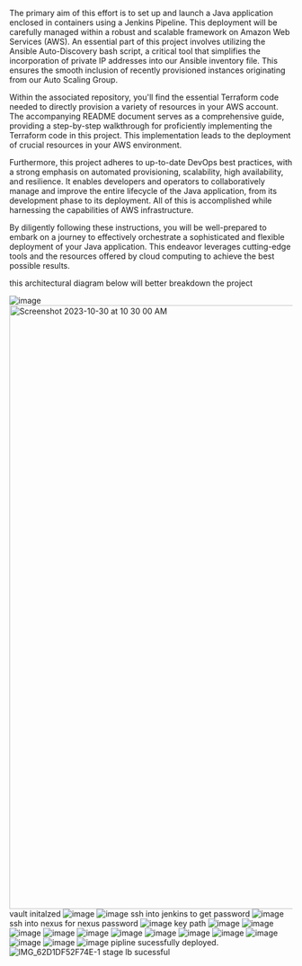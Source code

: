 The primary aim of this effort is to set up and launch a Java application enclosed in containers using a Jenkins Pipeline. This deployment will be carefully managed within a robust and scalable framework on Amazon Web Services (AWS). An essential part of this project involves utilizing the Ansible Auto-Discovery bash script, a critical tool that simplifies the incorporation of private IP addresses into our Ansible inventory file. This ensures the smooth inclusion of recently provisioned instances originating from our Auto Scaling Group.

Within the associated repository, you'll find the essential Terraform code needed to directly provision a variety of resources in your AWS account. The accompanying README document serves as a comprehensive guide, providing a step-by-step walkthrough for proficiently implementing the Terraform code in this project. This implementation leads to the deployment of crucial resources in your AWS environment.

Furthermore, this project adheres to up-to-date DevOps best practices, with a strong emphasis on automated provisioning, scalability, high availability, and resilience. It enables developers and operators to collaboratively manage and improve the entire lifecycle of the Java application, from its development phase to its deployment. All of this is accomplished while harnessing the capabilities of AWS infrastructure.

By diligently following these instructions, you will be well-prepared to embark on a journey to effectively orchestrate a sophisticated and flexible deployment of your Java application. This endeavor leverages cutting-edge tools and the resources offered by cloud computing to achieve the best possible results.

this architectural diagram below will better breakdown the project

![image](https://github.com/AMARACHICLOUDHIGHT/pet-adoption-ansible-auto-discovery-2023/assets/146545412/12c24fb6-88d5-4b86-9018-8b10574fd472)
<img width="1075" alt="Screenshot 2023-10-30 at 10 30 00 AM" src="https://github.com/Sophia-Ikwuneme/ansible-auto-discovery-project/assets/146546195/67002c5a-07a4-4e2d-99a2-6b3441234c95">
vault initalzed
![image](https://github.com/Sophia-Ikwuneme/ansible-auto-discovery-project/assets/146546195/e0325548-e499-4a50-8bc4-a4dd758017ea)
![image](https://github.com/Sophia-Ikwuneme/ansible-auto-discovery-project/assets/146546195/e6b41b4c-7903-4400-9808-f1ab4b4f6483)
ssh into jenkins to get password
![image](https://github.com/Sophia-Ikwuneme/ansible-auto-discovery-project/assets/146546195/09c4d42a-65ef-46ed-9de1-ee173849670b)
ssh into nexus for nexus password
![image](https://github.com/Sophia-Ikwuneme/ansible-auto-discovery-project/assets/146546195/66ee6c7d-9393-4116-b4d4-1b2b97122622)
key path
![image](https://github.com/Sophia-Ikwuneme/ansible-auto-discovery-project/assets/146546195/bff29fc1-f039-4bc7-a9e6-9f740d212bb6)
![image](https://github.com/Sophia-Ikwuneme/ansible-auto-discovery-project/assets/146546195/81c5e74d-aea9-40c4-b8c1-e740fe26e992)
![image](https://github.com/Sophia-Ikwuneme/ansible-auto-discovery-project/assets/146546195/a8f22920-fffa-4c93-87ab-c96e664f8465)
![image](https://github.com/Sophia-Ikwuneme/ansible-auto-discovery-project/assets/146546195/356bbc32-553b-48d6-86d3-c73c01b03768)
![image](https://github.com/Sophia-Ikwuneme/ansible-auto-discovery-project/assets/146546195/6132e473-ff14-46ac-b69a-00418c27e840)
![image](https://github.com/Sophia-Ikwuneme/ansible-auto-discovery-project/assets/146546195/3b1eb4a9-daf2-42a4-9421-198f245f35b6)
![image](https://github.com/Sophia-Ikwuneme/ansible-auto-discovery-project/assets/146546195/51ad6966-45ab-4c59-8f03-0f46b8f93934)
![image](https://github.com/Sophia-Ikwuneme/ansible-auto-discovery-project/assets/146546195/006d391d-ba5b-4198-8d30-132a5ca900d5)
![image](https://github.com/Sophia-Ikwuneme/ansible-auto-discovery-project/assets/146546195/44c6da42-131f-4be6-936f-bf17656d2033)
![image](https://github.com/Sophia-Ikwuneme/ansible-auto-discovery-project/assets/146546195/5a72095d-6f92-4c1a-bdaf-b0422206ded1)
![image](https://github.com/Sophia-Ikwuneme/ansible-auto-discovery-project/assets/146546195/60940ea9-01c7-4d6a-9b69-d5e01d659f3e)
![image](https://github.com/Sophia-Ikwuneme/ansible-auto-discovery-project/assets/146546195/68c6b3c8-cea3-4bd5-96fe-f28e2bc57114)
![image](https://github.com/Sophia-Ikwuneme/ansible-auto-discovery-project/assets/146546195/74a52859-784b-4cda-824b-ceded77a6338)
pipline sucessfully deployed.
![IMG_62D1DF52F74E-1](https://github.com/Sophia-Ikwuneme/ansible-auto-discovery-project/assets/146546195/3d5faae3-1022-4830-91a0-eda8275a48d1)
stage lb sucessful




